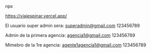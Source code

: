 npx

https://viajespinar.vercel.app/

El usuario super admin sera: superadmin@gmail.com 123456789

Admin de la primera agencia: agencia1@gmail.com 123456789

Mimebro de la 1re agencia: agente1agencia1@gmail.com 123456789
